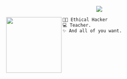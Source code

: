   <!-- Typing Text -->
<p align="center">
  <img src="https://readme-typing-svg.herokuapp.com?font=ROBOT&duration=2500&size=20&color=39FF14&background=000000&center=true&vCenter=true&width=490&lines=%3E+Is+time+to+hack+anything?">
</p>

  <!-- Profile Picture -->
<img align="left" height="150" src="https://media0.giphy.com/media/v1.Y2lkPTc5MGI3NjExY3k2bGs5NzN1N3N5dHVmamxoNms3c2N2cjI0eGNwaDRtM2J1ZHhzaCZlcD12MV9pbnRlcm5hbF9naWZfYnlfaWQmY3Q9Zw/GFLB1pCmhgvIDSJTvp/giphy.webp"/>

  <!-- Description -->
```diff
👨‍💻 Ethical Hacker
💻 Teacher.
✨ And all of you want. 
```
